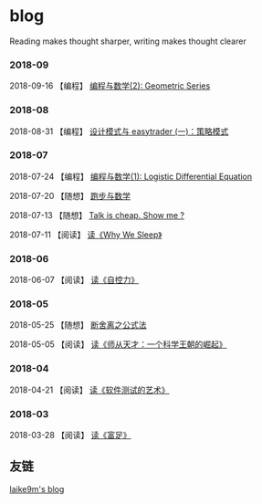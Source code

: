 # blog
Reading makes thought sharper, writing makes thought clearer

### 2018-09

2018-09-16 【编程】 [编程与数学(2): Geometric Series](https://github.com/shidenggui/blog/issues/12)

### 2018-08

2018-08-31 【编程】 [设计模式与 easytrader (一)：策略模式](https://github.com/shidenggui/blog/issues/10)

### 2018-07

2018-07-24 【编程】 [编程与数学(1): Logistic Differential Equation](https://github.com/shidenggui/blog/issues/9)

2018-07-20 【随想】 [跑步与数学](https://github.com/shidenggui/blog/issues/8)

2018-07-13 【随想】 [Talk is cheap. Show me ? ](https://github.com/shidenggui/blog/issues/7)

2018-07-11 【阅读】 [读《Why We Sleep》](https://github.com/shidenggui/blog/issues/6)

### 2018-06

2018-06-07 【阅读】 [读《自控力》](https://github.com/shidenggui/blog/issues/5)

### 2018-05

2018-05-25 【随想】 [断舍离之公式法](https://github.com/shidenggui/blog/issues/4)

2018-05-05 【阅读】 [读《师从天才：一个科学王朝的崛起》](https://github.com/shidenggui/blog/issues/3)

### 2018-04

2018-04-21 【阅读】 [读《软件测试的艺术》](https://github.com/shidenggui/blog/issues/2)

### 2018-03

2018-03-28 【阅读】 [读《富足》](https://github.com/shidenggui/blog/issues/1)

## 友链

[laike9m's blog](https://laike9m.com/blog/)


